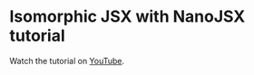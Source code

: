 # Isomorphic JSX with NanoJSX tutorial

Watch the tutorial on [YouTube](https://www.youtube.com/playlist?list=PLC2Z8IWl1XDJI4Ah7ABolQ79AugF_eH1g).
